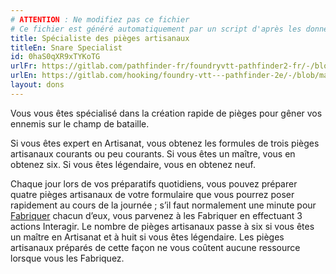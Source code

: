 ```yaml
---
# ATTENTION : Ne modifiez pas ce fichier
# Ce fichier est généré automatiquement par un script d'après les données du module Foundry VTT officiel et de sa traduction
title: Spécialiste des pièges artisanaux
titleEn: Snare Specialist
id: 0haS0qXR9xTYKoTG
urlFr: https://gitlab.com/pathfinder-fr/foundryvtt-pathfinder2-fr/-/blob/master/data/feats/0haS0qXR9xTYKoTG.htm
urlEn: https://gitlab.com/hooking/foundry-vtt---pathfinder-2e/-/blob/master/packs/data/feats.db/snare-specialist.json
layout: dons
---
```

Vous vous êtes spécialisé dans la création rapide de pièges pour gêner vos ennemis sur le champ de bataille.

Si vous êtes expert en Artisanat, vous obtenez les formules de trois pièges artisanaux courants ou peu courants. Si vous êtes un maître, vous en obtenez six. Si vous êtes légendaire, vous en obtenez neuf.

Chaque jour lors de vos préparatifs quotidiens, vous pouvez préparer quatre pièges artisanaux de votre formulaire que vous pourrez poser rapidement au cours de la journée ; s’il faut normalement une minute pour [Fabriquer](../actions/fabriquer.html) chacun d’eux, vous parvenez à les Fabriquer en effectuant 3 actions Interagir. Le nombre de pièges artisanaux passe à six si vous êtes un maître en Artisanat et à huit si vous êtes légendaire. Les pièges artisanaux préparés de cette façon ne vous coûtent aucune ressource lorsque vous les Fabriquez.
